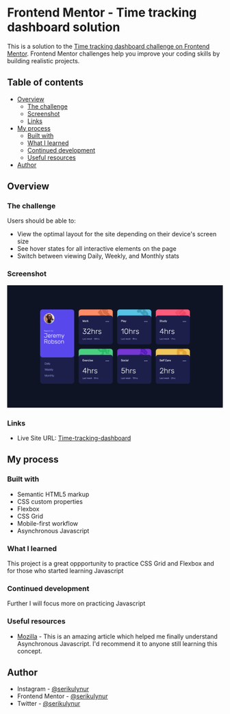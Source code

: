 # Frontend Mentor - Time tracking dashboard solution

This is a solution to the [Time tracking dashboard challenge on Frontend Mentor](https://www.frontendmentor.io/challenges/time-tracking-dashboard-UIQ7167Jw). Frontend Mentor challenges help you improve your coding skills by building realistic projects. 

## Table of contents

- [Overview](#overview)
  - [The challenge](#the-challenge)
  - [Screenshot](#screenshot)
  - [Links](#links)
- [My process](#my-process)
  - [Built with](#built-with)
  - [What I learned](#what-i-learned)
  - [Continued development](#continued-development)
  - [Useful resources](#useful-resources)
- [Author](#author)

## Overview

### The challenge

Users should be able to:

- View the optimal layout for the site depending on their device's screen size
- See hover states for all interactive elements on the page
- Switch between viewing Daily, Weekly, and Monthly stats

### Screenshot

![](./images/Frontend%20Mentor%20Time%20tracking%20dashboard.png)

### Links

- Live Site URL: [Time-tracking-dashboard](https://serikulynur.github.io/time-tracking-dashboard-main/)

## My process

### Built with

- Semantic HTML5 markup
- CSS custom properties
- Flexbox
- CSS Grid
- Mobile-first workflow
- Asynchronous Javascript

### What I learned

This project is a great oppportunity to practice CSS Grid and Flexbox and for those who started learning Javascript

### Continued development

Further I will focus more on practicing Javascript

### Useful resources

- [Mozilla](https://developer.mozilla.org/en-US/) - This is an amazing article which helped me finally understand Asynchronous Javascript. I'd recommend it to anyone still learning this concept.

## Author

- Instagram - [@serikulynur](https://www.instagram.com/serikulynur)
- Frontend Mentor - [@serikulynur](https://www.frontendmentor.io/profile/serikulynur)
- Twitter - [@serikulynur](https://www.twitter.com/serikulynur)

